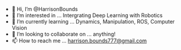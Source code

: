 - 👋 Hi, I’m @HarrisonBounds
- 👀 I’m interested in ... Intergrating Deep Learning with Robotics
- 🌱 I’m currently learning ... Dynamics, Manipulation, ROS, Computer Vision
- 💞️ I’m looking to collaborate on ... anything!
- 📫 How to reach me ... harrison.bounds777@gmail.com


<!---
HarrisonBounds/HarrisonBounds is a ✨ special ✨ repository because its `README.md` (this file) appears on your GitHub profile.
You can click the Preview link to take a look at your changes.
--->
